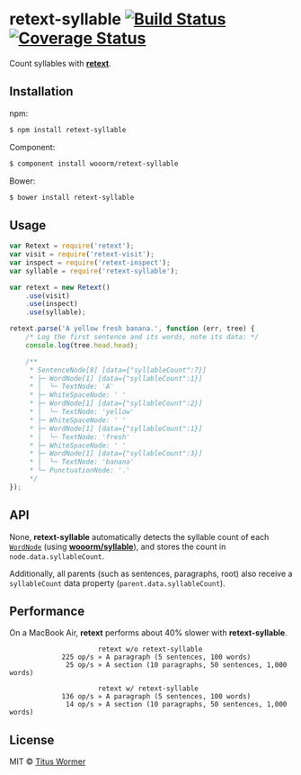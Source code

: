 # retext-syllable [![Build Status](https://img.shields.io/travis/wooorm/retext-syllable.svg?style=flat)](https://travis-ci.org/wooorm/retext-syllable) [![Coverage Status](https://img.shields.io/coveralls/wooorm/retext-syllable.svg?style=flat)](https://coveralls.io/r/wooorm/retext-syllable?branch=master)

Count syllables with **[retext](https://github.com/wooorm/retext "Retext")**.

## Installation

npm:
```sh
$ npm install retext-syllable
```

Component:
```sh
$ component install wooorm/retext-syllable
```

Bower:
```sh
$ bower install retext-syllable
```

## Usage

```js
var Retext = require('retext');
var visit = require('retext-visit');
var inspect = require('retext-inspect');
var syllable = require('retext-syllable');

var retext = new Retext()
    .use(visit)
    .use(inspect)
    .use(syllable);

retext.parse('A yellow fresh banana.', function (err, tree) {
    /* Log the first sentence and its words, note its data: */
    console.log(tree.head.head);

    /**
     * SentenceNode[8] [data={"syllableCount":7}]
     * ├─ WordNode[1] [data={"syllableCount":1}]
     * │  └─ TextNode: 'A'
     * ├─ WhiteSpaceNode: ' '
     * ├─ WordNode[1] [data={"syllableCount":2}]
     * │  └─ TextNode: 'yellow'
     * ├─ WhiteSpaceNode: ' '
     * ├─ WordNode[1] [data={"syllableCount":1}]
     * │  └─ TextNode: 'fresh'
     * ├─ WhiteSpaceNode: ' '
     * ├─ WordNode[1] [data={"syllableCount":3}]
     * │  └─ TextNode: 'banana'
     * └─ PunctuationNode: '.'
     */
});
```

## API

None, **retext-syllable** automatically detects the syllable count of each [`WordNode`](https://github.com/wooorm/textom/tree/master#textomwordnode-nlcstwordnode) (using **[wooorm/syllable](https://github.com/wooorm/syllable)**), and stores the count in `node.data.syllableCount`.

Additionally, all parents (such as sentences, paragraphs, root) also receive a `syllableCount` data property (`parent.data.syllableCount`).

## Performance

On a MacBook Air, **retext** performs about 40% slower with **retext-syllable**.

```
                      retext w/o retext-syllable
             225 op/s » A paragraph (5 sentences, 100 words)
              25 op/s » A section (10 paragraphs, 50 sentences, 1,000 words)

                      retext w/ retext-syllable
             136 op/s » A paragraph (5 sentences, 100 words)
              14 op/s » A section (10 paragraphs, 50 sentences, 1,000 words)

```

## License

MIT © [Titus Wormer](http://wooorm.com)
